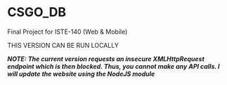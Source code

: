 # CSGO_DB
Final Project for ISTE-140 (Web &amp; Mobile)

THIS VERSION CAN BE RUN LOCALLY

*****NOTE: The current version requests an insecure XMLHttpRequest endpoint which is then blocked. Thus, you cannot make any API calls. I will update the website using the NodeJS module*****
